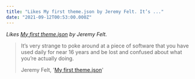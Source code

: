 ```yaml
---
title: "Likes My first theme.json by Jeremy Felt. It’s ..."
date: "2021-09-12T00:53:00.000Z"
---
```


_Likes [My first theme.json](https://jeremyfelt.com/2021/08/03/my-first-theme-json/) by Jeremy Felt._

> It’s very strange to poke around at a piece of software that you have used daily for near 16 years and be lost and confused about what you’re actually doing.
> 
> Jeremy Felt, '[My first theme.json](https://jeremyfelt.com/2021/08/03/my-first-theme-json/)'
